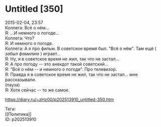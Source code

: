 Untitled [350]
===============

   
 2015-02-04, 23:57   
  Коллега: Всё о нём...   
 Я: ...И немного о погоде...   
 Коллега: Что?   
 Я: И немного о погоде.   
 Коллега: А я про фильм. В советское время был. "Всё о нём". Там ещё (  *забыл фамилию*  ) играет...   
 Я: Ну, я в советское время не жил, так что не застал...   
 Я: А про погоду -- это анекдот такой советский...   
 Я: "Всё о нём -- и немного о погоде". Про телевизор.   
 Я: Правда я в советское время не жил, так что не застал... мне рассказывали.   
 (пауза)   
 Я: Хотя сейчас -- то же самое.   
    
 <https://diary.ru/~zHz00/p202513910_untitled-350.htm>   
   
 Теги:   
 [[Политика]]   
 ID: p202513910